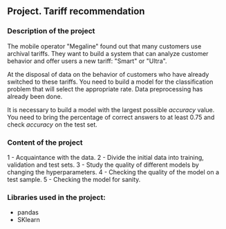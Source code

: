 ## Project. Tariff recommendation
### Description of the project
The mobile operator "Megaline" found out that many customers use archival tariffs. They want to build a system that can analyze customer behavior and offer users a new tariff: "Smart" or "Ultra".

At the disposal of data on the behavior of customers who have already switched to these tariffs. You need to build a model for the classification problem that will select the appropriate rate. Data preprocessing has already been done.

It is necessary to build a model with the largest possible *accuracy* value. You need to bring the percentage of correct answers to at least 0.75 and check *accuracy* on the test set.

### Content of the project
1 - Acquaintance with the data.
2 - Divide the initial data into training, validation and test sets.
3 - Study the quality of different models by changing the hyperparameters.
4 - Checking the quality of the model on a test sample.
5 - Checking the model for sanity.

### Libraries used in the project:
- pandas
- SKlearn
